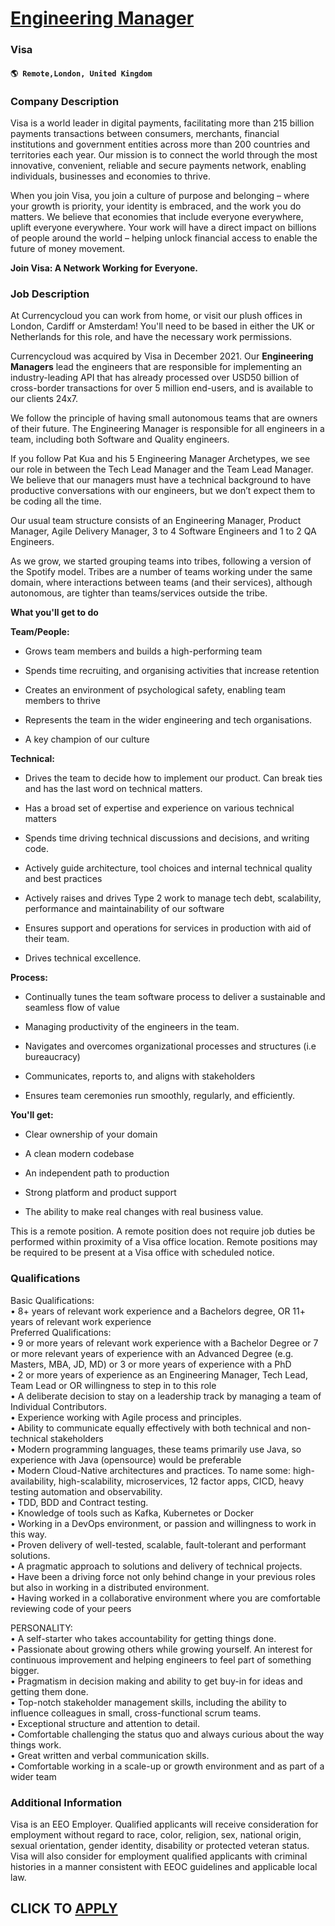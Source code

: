 # [Engineering Manager](https://www.remotewlb.com/apply/engineering-manager-108023)  
### Visa  
#### `🌎 Remote,London, United Kingdom`  

### **Company Description**

Visa is a world leader in digital payments, facilitating more than 215 billion payments transactions between consumers, merchants, financial institutions and government entities across more than 200 countries and territories each year. Our mission is to connect the world through the most innovative, convenient, reliable and secure payments network, enabling individuals, businesses and economies to thrive.

When you join Visa, you join a culture of purpose and belonging – where your growth is priority, your identity is embraced, and the work you do matters. We believe that economies that include everyone everywhere, uplift everyone everywhere. Your work will have a direct impact on billions of people around the world – helping unlock financial access to enable the future of money movement.

 **Join Visa: A Network Working for Everyone.**

###  **Job Description**

At Currencycloud you can work from home, or visit our plush offices in London, Cardiff or Amsterdam! You'll need to be based in either the UK or Netherlands for this role, and have the necessary work permissions.

Currencycloud was acquired by Visa in December 2021. Our **Engineering Managers** lead the engineers that are responsible for implementing an industry-leading API that has already processed over USD50 billion of cross-border transactions for over 5 million end-users, and is available to our clients 24x7.

We follow the principle of having small autonomous teams that are owners of their future. The Engineering Manager is responsible for all engineers in a team, including both Software and Quality engineers.

If you follow Pat Kua and his 5 Engineering Manager Archetypes, we see our role in between the Tech Lead Manager and the Team Lead Manager. We believe that our managers must have a technical background to have productive conversations with our engineers, but we don’t expect them to be coding all the time.

Our usual team structure consists of an Engineering Manager, Product Manager, Agile Delivery Manager, 3 to 4 Software Engineers and 1 to 2 QA Engineers.

As we grow, we started grouping teams into tribes, following a version of the Spotify model. Tribes are a number of teams working under the same domain, where interactions between teams (and their services), although autonomous, are tighter than teams/services outside the tribe.

**What you'll get to do**

 **Team/People:**

  * Grows team members and builds a high-performing team

  * Spends time recruiting, and organising activities that increase retention

  * Creates an environment of psychological safety, enabling team members to thrive

  * Represents the team in the wider engineering and tech organisations.

  * A key champion of our culture

 **Technical:**

  * Drives the team to decide how to implement our product. Can break ties and has the last word on technical matters.

  * Has a broad set of expertise and experience on various technical matters

  * Spends time driving technical discussions and decisions, and writing code.

  * Actively guide architecture, tool choices and internal technical quality and best practices

  * Actively raises and drives Type 2 work to manage tech debt, scalability, performance and maintainability of our software

  * Ensures support and operations for services in production with aid of their team. 

  * Drives technical excellence.

 **Process:**

  * Continually tunes the team software process to deliver a sustainable and seamless flow of value

  * Managing productivity of the engineers in the team.

  * Navigates and overcomes organizational processes and structures (i.e bureaucracy)

  * Communicates, reports to, and aligns with stakeholders

  * Ensures team ceremonies run smoothly, regularly, and efficiently.

 **You'll get:**

  * Clear ownership of your domain

  * A clean modern codebase

  * An independent path to production

  * Strong platform and product support

  * The ability to make real changes with real business value. 

This is a remote position. A remote position does not require job duties be performed within proximity of a Visa office location. Remote positions may be required to be present at a Visa office with scheduled notice.

###  **Qualifications**

Basic Qualifications:  
• 8+ years of relevant work experience and a Bachelors degree, OR 11+ years of relevant work experience  
Preferred Qualifications:  
• 9 or more years of relevant work experience with a Bachelor Degree or 7 or more relevant years of experience with an Advanced Degree (e.g. Masters, MBA, JD, MD) or 3 or more years of experience with a PhD  
• 2 or more years of experience as an Engineering Manager, Tech Lead, Team Lead or OR willingness to step in to this role  
• A deliberate decision to stay on a leadership track by managing a team of Individual Contributors.  
• Experience working with Agile process and principles.  
• Ability to communicate equally effectively with both technical and non-technical stakeholders  
• Modern programming languages, these teams primarily use Java, so experience with Java (opensource) would be preferable  
• Modern Cloud-Native architectures and practices. To name some: high-availability, high-scalability, microservices, 12 factor apps, CICD, heavy testing automation and observability.  
• TDD, BDD and Contract testing.  
• Knowledge of tools such as Kafka, Kubernetes or Docker  
• Working in a DevOps environment, or passion and willingness to work in this way.  
• Proven delivery of well-tested, scalable, fault-tolerant and performant solutions.  
• A pragmatic approach to solutions and delivery of technical projects.  
• Have been a driving force not only behind change in your previous roles but also in working in a distributed environment.  
• Having worked in a collaborative environment where you are comfortable reviewing code of your peers  
  
PERSONALITY:  
• A self-starter who takes accountability for getting things done.  
• Passionate about growing others while growing yourself. An interest for continuous improvement and helping engineers to feel part of something bigger.  
• Pragmatism in decision making and ability to get buy-in for ideas and getting them done.  
• Top-notch stakeholder management skills, including the ability to influence colleagues in small, cross-functional scrum teams.  
• Exceptional structure and attention to detail.  
• Comfortable challenging the status quo and always curious about the way things work.  
• Great written and verbal communication skills.  
• Comfortable working in a scale-up or growth environment and as part of a wider team

###  **Additional Information**

Visa is an EEO Employer. Qualified applicants will receive consideration for employment without regard to race, color, religion, sex, national origin, sexual orientation, gender identity, disability or protected veteran status. Visa will also consider for employment qualified applicants with criminal histories in a manner consistent with EEOC guidelines and applicable local law.

  
## CLICK TO [APPLY](https://www.remotewlb.com/apply/engineering-manager-108023)

